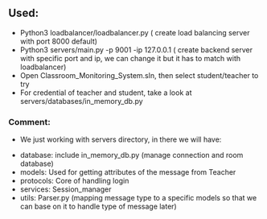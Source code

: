 ## Used: 
- Python3 loadbalancer/loadbalancer.py ( create load balancing server with port 8000 default)
- Python3 servers/main.py -p 9001 -ip 127.0.0.1 ( create backend server with specific port and ip, we can change it but it has to match with loadbalancer)
- Open Classroom_Monitoring_System.sln, then select student/teacher to try
- For credential of teacher and student, take a look at servers/databases/in_memory_db.py
### Comment:
- We just working with servers directory, in there we will have:
+ database: include in_memory_db.py (manage connection and room database)
+ models: Used for getting attributes of the message from Teacher
+ protocols: Core of handling login
+ services: Session_manager
+ utils: Parser.py (mapping message type to a specific models so that we can base on it to handle type of message later)



